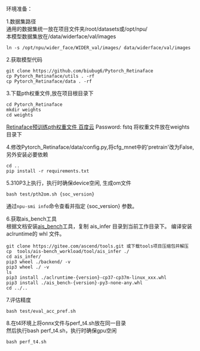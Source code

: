 环境准备：  

1.数据集路径  
通用的数据集统一放在项目文件夹/root/datasets或/opt/npu/  
本模型数据集放在/data/widerface/val/images
```
ln -s /opt/npu/wider_face/WIDER_val/images/ data/widerface/val/images
```
2.获取模型代码
```
git clone https://github.com/biubug6/Pytorch_Retinaface 
cp Pytorch_Retinaface/utils . -rf
cp Pytorch_Retinaface/data . -rf
```

3.下载pth权重文件,放在项目根目录下
```
cd Pytorch_Retinaface
mkdir weights
cd weights
```
[Retinaface预训练pth权重文件 百度云](https://pan.baidu.com/s/12h97Fy1RYuqMMIV-RpzdPg) Password: fstq
将权重文件放在weights目录下

4.修改Pytorch_Retinaface/data/config.py,将cfg_mnet中的'pretrain'改为False,另外安装必要依赖
```
cd .. 
pip install -r requirements.txt
```

5.310P3上执行，执行时确保device空闲, 生成om文件
```
bash test/pth2om.sh {soc_version}
```
通过`npu-smi info`命令查看并指定 {soc_version} 参数。

6.获取ais_bench工具  
根据文档安装[ais_bench](https://gitee.com/ascend/tools/tree/master/ais-bench_workload/tool/ais_infer)工具，复制 ais_infer 目录到当前工作目录下。
编译安装 aclruntime的 whl 文件。
```
git clone https://gitee.com/ascend/tools.git 或下载tools项目压缩包并解压
cp  tools/ais-bench_workload/tool/ais_infer ./
cd ais_infer/
pip3 wheel ./backend/ -v
pip3 wheel ./ -v
ls
pip3 install ./aclruntime-{version}-cp37-cp37m-linux_xxx.whl
pip3 install ./ais_bench-{version}-py3-none-any.whl
cd ../..
```

7.评估精度
```
bash test/eval_acc_pref.sh
```

8.在t4环境上将onnx文件与perf_t4.sh放在同一目录  
然后执行bash perf_t4.sh，执行时确保gpu空闲
```
bash perf_t4.sh
```

